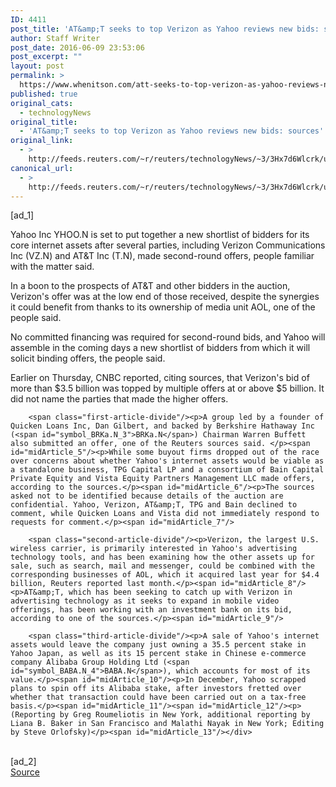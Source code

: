 ```yaml
---
ID: 4411
post_title: 'AT&amp;T seeks to top Verizon as Yahoo reviews new bids: sources'
author: Staff Writer
post_date: 2016-06-09 23:53:06
post_excerpt: ""
layout: post
permalink: >
  https://www.whenitson.com/att-seeks-to-top-verizon-as-yahoo-reviews-new-bids-sources/
published: true
original_cats:
  - technologyNews
original_title:
  - 'AT&amp;T seeks to top Verizon as Yahoo reviews new bids: sources'
original_link:
  - >
    http://feeds.reuters.com/~r/reuters/technologyNews/~3/3Hx7d6Wlcrk/us-yahoo-m-a-verizon-idUSKCN0YV1S4
canonical_url:
  - >
    http://feeds.reuters.com/~r/reuters/technologyNews/~3/3Hx7d6Wlcrk/us-yahoo-m-a-verizon-idUSKCN0YV1S4
---
```

 [ad_1]
<br><div id="articleText">
<span id="midArticle_start"/>

<span id="midArticle_0"/><span class="focusParagraph" readability="7"><p><span class="articleLocatio&lt;/span&gt;n">Yahoo Inc YHOO.N is set to put together a new shortlist of bidders for its core internet assets after several parties, including Verizon Communications Inc (<span id="symbol_VZ.N_1">VZ.N</span>) and AT&amp;T Inc (<span id="symbol_T.N_2">T.N</span>), made second-round offers, people familiar with the matter said.</span></p></span><span id="midArticle_1"/><p>In a boon to the prospects of AT&amp;T and other bidders in the auction, Verizon's offer was at the low end of those received, despite the synergies it could benefit from thanks to its ownership of media unit AOL, one of the people said. </p><span id="midArticle_2"/><p>No committed financing was required for second-round bids, and Yahoo will assemble in the coming days a new shortlist of bidders from which it will solicit binding offers, the people said.</p><span id="midArticle_3"/><p>Earlier on Thursday, CNBC reported, citing sources, that Verizon's bid of more than $3.5 billion was topped by multiple offers at or above $5 billion. It did not name the parties that made the higher offers.</p><span id="midArticle_4"/>
        
        <span class="first-article-divide"/><p>A group led by a founder of Quicken Loans Inc, Dan Gilbert, and backed by Berkshire Hathaway Inc (<span id="symbol_BRKa.N_3">BRKa.N</span>) Chairman Warren Buffett also submitted an offer, one of the Reuters sources said. </p><span id="midArticle_5"/><p>While some buyout firms dropped out of the race over concerns about whether Yahoo's internet assets would be viable as a standalone business, TPG Capital LP and a consortium of Bain Capital Private Equity and Vista Equity Partners Management LLC made offers, according to the sources.</p><span id="midArticle_6"/><p>The sources asked not to be identified because details of the auction are confidential. Yahoo, Verizon, AT&amp;T, TPG and Bain declined to comment, while Quicken Loans and Vista did not immediately respond to requests for comment.</p><span id="midArticle_7"/>
        
        <span class="second-article-divide"/><p>Verizon, the largest U.S. wireless carrier, is primarily interested in Yahoo's advertising technology tools, and has been examining how the other assets up for sale, such as search, mail and messenger, could be combined with the corresponding businesses of AOL, which it acquired last year for $4.4 billion, Reuters reported last month.</p><span id="midArticle_8"/><p>AT&amp;T, which has been seeking to catch up with Verizon in advertising technology as it seeks to expand in mobile video offerings, has been working with an investment bank on its bid, according to one of the sources.</p><span id="midArticle_9"/>
        
        <span class="third-article-divide"/><p>A sale of Yahoo's internet assets would leave the company just owning a 35.5 percent stake in Yahoo Japan, as well as its 15 percent stake in Chinese e-commerce company Alibaba Group Holding Ltd (<span id="symbol_BABA.N_4">BABA.N</span>), which accounts for most of its value.</p><span id="midArticle_10"/><p>In December, Yahoo scrapped plans to spin off its Alibaba stake, after investors fretted over whether that transaction could have been carried out on a tax-free basis.</p><span id="midArticle_11"/><span id="midArticle_12"/><p> (Reporting by Greg Roumeliotis in New York, additional reporting by Liana B. Baker in San Francisco and Malathi Nayak in New York; Editing by Steve Orlofsky)</p><span id="midArticle_13"/></div>
<br>[ad_2]
<br><a href="http://feeds.reuters.com/~r/reuters/technologyNews/~3/3Hx7d6Wlcrk/us-yahoo-m-a-verizon-idUSKCN0YV1S4">Source </a>